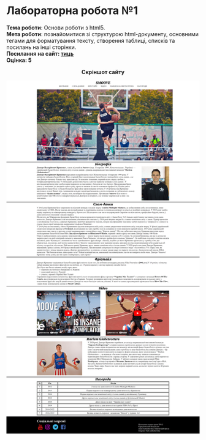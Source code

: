 <h1>Лабораторна робота №1</h1>
<b>Тема роботи</b>: Основи роботи з html5.<br>
<b>Мета роботи</b>: познайомитися зі структурою html-документу, основними тегами
для форматування тексту, створення таблиці, списків та посилань на інші сторінки.<br>
<b>
<b>Посилання на сайт: <a href="https://karkuh.github.io/KPI_works/">тиць</a></b><br>
<b>Оцінка: 5</b><br>

<p align="center">Скріншот сайту</p>
<img src="https://github.com/karkuh/KPI_works/blob/master/3_sem/web_technologies_and_web_design/Reports/lab1_photo/photo_website.png">
